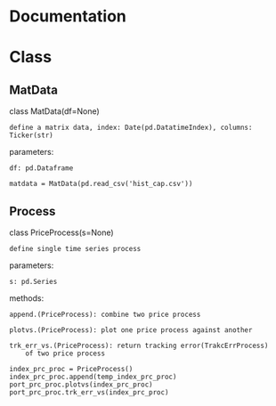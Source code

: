 # Documentation

# Class
## MatData
class MatData(df=None)
    
    define a matrix data, index: Date(pd.DatatimeIndex), columns: Ticker(str)

parameters:
    
    df: pd.Dataframe
```
matdata = MatData(pd.read_csv('hist_cap.csv'))
```
## Process
class PriceProcess(s=None)
    
    define single time series process

parameters:
    
    s: pd.Series

methods:
    
    append.(PriceProcess): combine two price process
    
    plotvs.(PriceProcess): plot one price process against another
    
    trk_err_vs.(PriceProcess): return tracking error(TrakcErrProcess) 
        of two price process

```
index_prc_proc = PriceProcess()
index_prc_proc.append(temp_index_prc_proc)
port_prc_proc.plotvs(index_prc_proc)
port_prc_proc.trk_err_vs(index_prc_proc)
```
